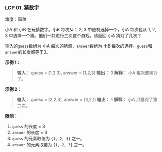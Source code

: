 ### [LCP 01. 猜数字](https://leetcode.cn/problems/guess-numbers/)

难度：简单

小A 和 小B 在玩猜数字。小B 每次从 1, 2, 3 中随机选择一个，小A 每次也从 1, 2, 3 中选择一个猜。他们一共进行三次这个游戏，请返回 小A 猜对了几次？

输入的`guess`数组为 小A 每次的猜测，`answer`数组为 小B 每次的选择。`guess`和`answer`的长度都等于3。

**示例 1：**

> **输入：** guess = [1,2,3], answer = [1,2,3]
> **输出：** 3
> **解释：** 小A 每次都猜对了。

**示例 2：**

> **输入：** guess = [2,2,3], answer = [3,2,1]
> **输出：** 1
> **解释：** 小A 只猜对了第二次。

**限制：**

1. `guess` 的长度 = 3
2. `answer` 的长度 = 3
3. `guess` 的元素取值为 `{1, 2, 3}` 之一。
4. `answer` 的元素取值为 `{1, 2, 3}` 之一。
